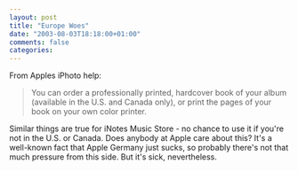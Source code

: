 ```yaml
---
layout: post
title: "Europe Woes"
date: "2003-08-03T18:18:00+01:00"
comments: false
categories: 
---
```


<p>From Apples iPhoto help: </p>
<blockquote>You can order a professionally printed, hardcover book of your album (available in the U.S. and Canada only), or print the pages of your book on your own color printer.</blockquote>
<p>Similar things are true for iNotes Music Store - no chance to use it if you're not in the U.S. or Canada. Does anybody at Apple care about this? It's a well-known fact that Apple Germany just sucks, so probably there's not that much pressure from this side. But it's sick, nevertheless. </p>

